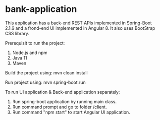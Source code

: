 # bank-application

This application has a back-end REST APIs implemented in Spring-Boot 2.1.6 and a frond-end UI implemented in Angular 8. It also uses BootStrap CSS library.

Prerequisit to run the project:
1. Node.js and npm
2. Java 11
3. Maven

Build the project using: mvn clean install

Run project using: mvn spring-boot:run

To run UI application & Back-end application separately:
1. Run spring-boot application by running main class.
2. Run command prompt and go to folder /client.
3. Run command "npm start" to start Angular UI application.

